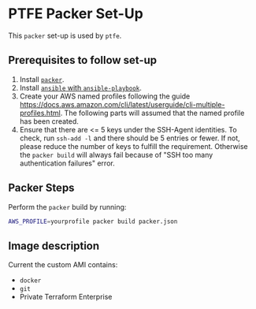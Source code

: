 # PTFE Packer Set-Up

This `packer` set-up is used by `ptfe`.

## Prerequisites to follow set-up

1.  Install [`packer`](https://www.packer.io/downloads.html).
2.  Install [`ansible` with `ansible-playbook`](http://docs.ansible.com/ansible/latest/intro_installation.html).
3.  Create your AWS named profiles following the guide
    <https://docs.aws.amazon.com/cli/latest/userguide/cli-multiple-profiles.html>.
    The following parts will assumed that the named profile has been created.
4.  Ensure that there are <= 5 keys under the SSH-Agent identities. To check,
    run `ssh-add -l` and there should be 5 entries or fewer. If not, please
    reduce the number of keys to fulfill the requirement. Otherwise the
    `packer build` will always fail because of "SSH too many authentication
    failures" error.

## Packer Steps

Perform the `packer` build by running:

```bash
AWS_PROFILE=yourprofile packer build packer.json
```

## Image description

Current the custom AMI contains:

* `docker`
* `git`
* Private Terraform Enterprise
